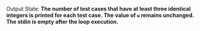 Output State: **The number of test cases that have at least three identical integers is printed for each test case. The value of `w` remains unchanged. The stdin is empty after the loop execution.**